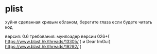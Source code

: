 # plist
хуйня сделанная кривым ебланом, берегите глаза если будете читать код

версия: 0.6
требования: мунлоадер версии 026+( https://www.blast.hk/threads/13305/ ) и Dear ImGui( https://www.blast.hk/threads/19292/ )
